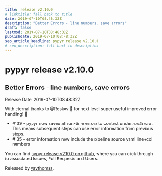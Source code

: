 ```yaml
---
title: release v2.10.0
# linktitle: fall back to title
date: 2019-07-10T08:48:32Z
description: "Better Errors - line numbers, save errors"
draft: false
lastmod: 2019-07-10T08:48:32Z
publishdate: 2019-07-10T08:48:32Z
seo_article_headline: pypyr release v2.10.0
# seo_description: fall back to description
---
```

# pypyr release v2.10.0
## Better Errors - line numbers, save errors
Release Date: 2019-07-10T08:48:32Z

With eternal thanks to @Reskov 🎉 for next level super useful improved error handling! 🙇 
 
- #139 - pypyr now saves all run-time errors to context under *runErrors*. This means subsequent steps can use error information from previous steps.
- #135 - error information now include the pipeline source yaml line+col numbers

You can find [pypyr release v2.10.0 on github](https://github.com/pypyr/pypyr-cli/releases/tag/v2.10.0), where you can 
click through to associated Issues, Pull Requests and Users.

Released by [yaythomas](https://github.com/yaythomas).

